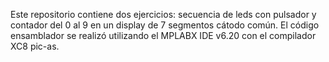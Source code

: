 Este repositorio contiene dos ejercicios: secuencia de leds con pulsador y contador del 0 al 9 en un display de 7 segmentos cátodo común. 
El código ensamblador se realizó utilizando el MPLABX IDE v6.20 con el compilador XC8 pic-as.
